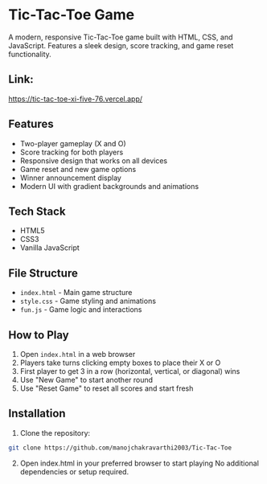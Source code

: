# Tic-Tac-Toe Game

A modern, responsive Tic-Tac-Toe game built with HTML, CSS, and JavaScript. Features a sleek design, score tracking, and game reset functionality.

## Link:
https://tic-tac-toe-xi-five-76.vercel.app/

## Features

- Two-player gameplay (X and O)
- Score tracking for both players
- Responsive design that works on all devices
- Game reset and new game options
- Winner announcement display
- Modern UI with gradient backgrounds and animations

## Tech Stack

- HTML5
- CSS3
- Vanilla JavaScript

## File Structure

- `index.html` - Main game structure
- `style.css` - Game styling and animations
- `fun.js` - Game logic and interactions

## How to Play

1. Open `index.html` in a web browser
2. Players take turns clicking empty boxes to place their X or O
3. First player to get 3 in a row (horizontal, vertical, or diagonal) wins
4. Use "New Game" to start another round
5. Use "Reset Game" to reset all scores and start fresh

## Installation

1. Clone the repository:
```bash
git clone https://github.com/manojchakravarthi2003/Tic-Tac-Toe
```
2. Open index.html in your preferred browser to start playing
No additional dependencies or setup required.
